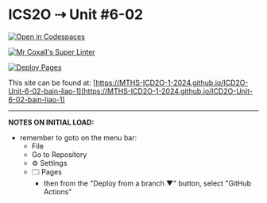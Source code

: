 # ICS2O ⇢ Unit #6-02

[![Open in Codespaces](https://classroom.github.com/assets/launch-codespace-2972f46106e565e64193e422d61a12cf1da4916b45550586e14ef0a7c637dd04.svg)](https://classroom.github.com/open-in-codespaces?assignment_repo_id=19530972)

[![Mr Coxall's Super Linter](https://github.com/MTHS-ICD2O-1-2024/ICD2O-Unit-6-02-bain-liao-1/workflows/Mr%20Coxall's%20Super%20Linter/badge.svg)](https://github.com/MTHS-ICD2O-1-2024/ICD2O-Unit-6-02-bain-liao-1/actions)

[![Deploy Pages](https://github.com/MTHS-ICD2O-1-2024/ICD2O-Unit-6-02-bain-liao-1/workflows/Deploy%20Pages/badge.svg)](https://github.com/MTHS-ICD2O-1-2024/ICD2O-Unit-6-02-bain-liao-1/actions)

This site can be found at: [https://MTHS-ICD2O-1-2024.github.io/ICD2O-Unit-6-02-bain-liao-1](https://MTHS-ICD2O-1-2024.github.io/ICD2O-Unit-6-02-bain-liao-1)

---

**NOTES ON INITIAL LOAD:**
- remember to goto on the menu bar:
  - File
  - Go to Repository
  - ⚙ Settings
  - 🗔 Pages
    - then from the "Deploy from a branch ▼" button, select "GitHub Actions"
